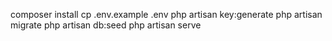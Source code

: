 composer install
cp .env.example .env
php artisan key:generate
php artisan migrate
php artisan db:seed
php artisan serve